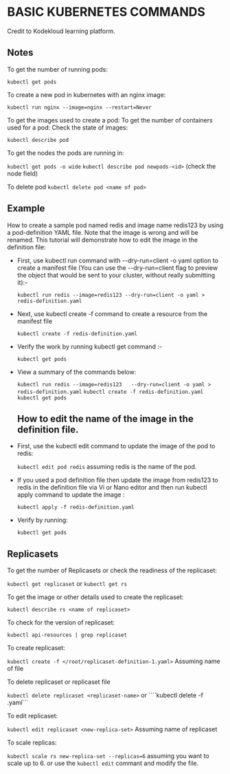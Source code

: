 
# BASIC KUBERNETES COMMANDS
Credit to Kodekloud learning platform.


## Notes
To get the number of running pods:

```kubectl get pods```

To create a new pod in kubernetes with an nginx image:

```kubectl run nginx --image=nginx --restart=Never```

To get the images used to create a pod:
To get the number of containers used for a pod:
Check the state of images:

```kubectl describe pod```

To get the nodes the pods are running in:

```kubectl get pods -o wide```
```kubectl describe pod newpods-<id>``` (check the node field)

To delete pod
```kubectl delete pod <name of pod>```


## Example
How to create a sample pod named redis and image name redis123 by using a pod-definition YAML file. Note that the image is wrong and will be renamed. This tutorial will demonstrate how to edit the image in the definition file:

- First, use kubectl run command with --dry-run=client -o yaml option to create a manifest file (You can use the --dry-run=client flag to preview the object that would be sent to your cluster, without really submitting it):-

   ```kubectl run redis --image=redis123 --dry-run=client -o yaml > redis-definition.yaml```

- Next, use kubectl create -f command to create a resource from the manifest file

   ```kubectl create -f redis-definition.yaml``` 

- Verify the work by running kubectl get command :-
    
    ```kubectl get pods```

- View a summary of the commands below:

   ```kubectl run redis --image=redis123   --dry-run=client -o yaml > redis-definition.yaml```
   ```kubectl create -f redis-definition.yaml```
   ```kubectl get pods```

  ## How to edit the name of the image in the definition file.

- First, use the kubectl edit command to update the image of the pod to redis:

   ```kubectl edit pod redis``` assuming redis is the name of the pod.

- If you used a pod definition file then update the image from redis123 to redis in the definition file via Vi or Nano editor and then run kubectl apply command to update the image :

   ```kubectl apply -f redis-definition.yaml```
- Verify by running:

   ```kubectl get pods```


## Replicasets

To get the number of Replicasets or check the readiness of the replicaset:

```kubectl get replicaset```  or 
```kubectl get rs```

To get the image or other details used to create the replicaset:

```kubectl describe rs <name of replicaset>```

To check for the version of replicaset:

```kubectl api-resources | grep replicaset```

To create replicaset:

```kubectl create -f </root/replicaset-definition-1.yaml>``` Assuming name of file

To delete replicaset or replicaset file

```kubectl delete replicaset <replicaset-name>``` or ````kubectl delete -f <file-name>.yaml```

To edit replicaset:

```kubectl edit replicaset <new-replica-set>``` Assuming name of replicaset

To scale replicas:

```kubectl scale rs new-replica-set --replicas=6``` assuming you want to scale up to 6. 
or use the ```kubectl edit``` commant and modify the file.





